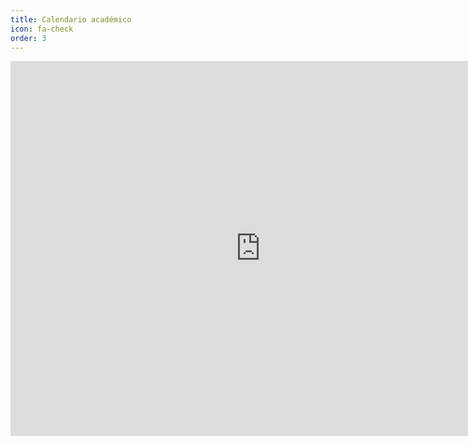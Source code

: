 ```yaml
---
title: Calendario académico
icon: fa-check
order: 3
---
```


<iframe src="https://calendar.google.com/calendar/embed?src=78qvj00iqgepht1oul77gva1vo%40group.calendar.google.com&ctz=America%2FArgentina%2FBuenos_Aires" style="border: 0" width="800" height="600" frameborder="0" scrolling="no"></iframe>
